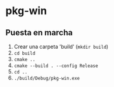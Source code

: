 # pkg-win

## Puesta en marcha
1. Crear una carpeta 'build' (`mkdir build`)
2. `cd build`
3. `cmake ..`
4. `cmake --build . --config Release`
5. `cd ..`
6. `./build/Debug/pkg-win.exe`